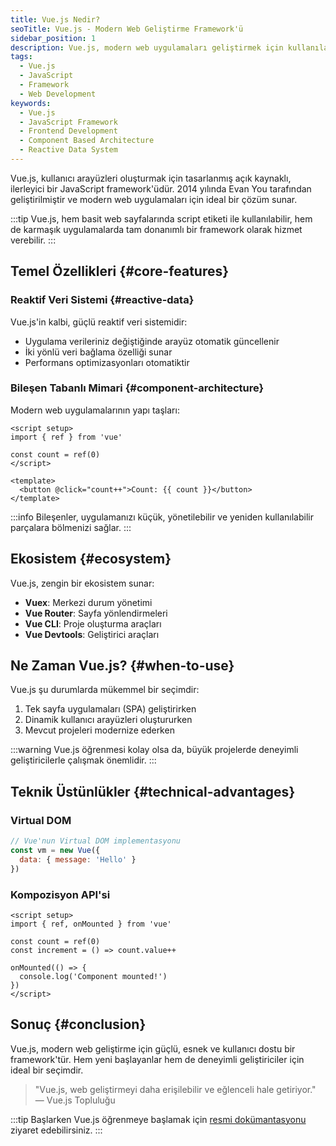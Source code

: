 ```yaml
---
title: Vue.js Nedir?
seoTitle: Vue.js - Modern Web Geliştirme Framework'ü
sidebar_position: 1
description: Vue.js, modern web uygulamaları geliştirmek için kullanılan ilerleyici bir JavaScript framework'üdür. Reaktif veri sistemi ve bileşen tabanlı mimarisi ile öne çıkar.
tags:
  - Vue.js
  - JavaScript
  - Framework
  - Web Development
keywords:
  - Vue.js
  - JavaScript Framework
  - Frontend Development
  - Component Based Architecture
  - Reactive Data System
---
```


Vue.js, kullanıcı arayüzleri oluşturmak için tasarlanmış açık kaynaklı, ilerleyici bir JavaScript framework'üdür. 2014 yılında Evan You tarafından geliştirilmiştir ve modern web uygulamaları için ideal bir çözüm sunar.

:::tip
Vue.js, hem basit web sayfalarında script etiketi ile kullanılabilir, hem de karmaşık uygulamalarda tam donanımlı bir framework olarak hizmet verebilir.
:::

## Temel Özellikleri {#core-features}

### Reaktif Veri Sistemi {#reactive-data}

Vue.js'in kalbi, güçlü reaktif veri sistemidir:

- Uygulama verileriniz değiştiğinde arayüz otomatik güncellenir
- İki yönlü veri bağlama özelliği sunar
- Performans optimizasyonları otomatiktir

### Bileşen Tabanlı Mimari {#component-architecture}

Modern web uygulamalarının yapı taşları:

```vue
<script setup>
import { ref } from 'vue'

const count = ref(0)
</script>

<template>
  <button @click="count++">Count: {{ count }}</button>
</template>
```

:::info
Bileşenler, uygulamanızı küçük, yönetilebilir ve yeniden kullanılabilir parçalara bölmenizi sağlar.
:::

## Ekosistem {#ecosystem}

Vue.js, zengin bir ekosistem sunar:

- **Vuex**: Merkezi durum yönetimi
- **Vue Router**: Sayfa yönlendirmeleri
- **Vue CLI**: Proje oluşturma araçları
- **Vue Devtools**: Geliştirici araçları

## Ne Zaman Vue.js? {#when-to-use}

Vue.js şu durumlarda mükemmel bir seçimdir:

1. Tek sayfa uygulamaları (SPA) geliştirirken
2. Dinamik kullanıcı arayüzleri oluştururken
3. Mevcut projeleri modernize ederken

:::warning
Vue.js öğrenmesi kolay olsa da, büyük projelerde deneyimli geliştiricilerle çalışmak önemlidir.
:::

## Teknik Üstünlükler {#technical-advantages}

### Virtual DOM

```javascript
// Vue'nun Virtual DOM implementasyonu
const vm = new Vue({
  data: { message: 'Hello' }
})
```

### Kompozisyon API'si

```vue
<script setup>
import { ref, onMounted } from 'vue'

const count = ref(0)
const increment = () => count.value++

onMounted(() => {
  console.log('Component mounted!')
})
</script>
```

## Sonuç {#conclusion}

Vue.js, modern web geliştirme için güçlü, esnek ve kullanıcı dostu bir framework'tür. Hem yeni başlayanlar hem de deneyimli geliştiriciler için ideal bir seçimdir.

> "Vue.js, web geliştirmeyi daha erişilebilir ve eğlenceli hale getiriyor." — Vue.js Topluluğu

:::tip Başlarken
Vue.js öğrenmeye başlamak için [resmi dokümantasyonu](https://vuejs.org/) ziyaret edebilirsiniz.
:::